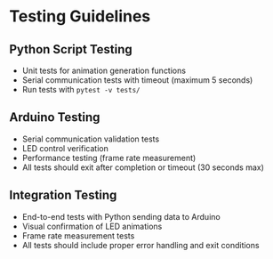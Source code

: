 # Testing Guidelines

## Python Script Testing
- Unit tests for animation generation functions
- Serial communication tests with timeout (maximum 5 seconds)
- Run tests with `pytest -v tests/`

## Arduino Testing
- Serial communication validation tests
- LED control verification
- Performance testing (frame rate measurement)
- All tests should exit after completion or timeout (30 seconds max)

## Integration Testing
- End-to-end tests with Python sending data to Arduino
- Visual confirmation of LED animations
- Frame rate measurement tests
- All tests should include proper error handling and exit conditions 